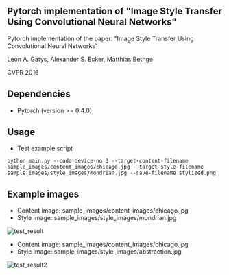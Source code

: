 Pytorch implementation of "Image Style Transfer Using Convolutional Neural Networks"
---

Pytorch implementation of the paper:
"Image Style Transfer Using Convolutional Neural Networks"

Leon A. Gatys, Alexander S. Ecker, Matthias Bethge

CVPR 2016

Dependencies
--
* Pytorch (version >= 0.4.0)

Usage
--

* Test example script

```
python main.py --cuda-device-no 0 --target-content-filename sample_images/content_images/chicago.jpg --target-style-filename sample_images/style_images/mondrian.jpg --save-filename stylized.png
```

Example images
--

* Content image: sample_images/content_images/chicago.jpg
* Style image: sample_images/style_images/mondrian.jpg

![test_result](https://github.com/tyui592/Neural_style/blob/master/sample_images/test_results/chicago_mondrian.png)

* Content image: sample_images/content_images/chicago.jpg
* Style image: sample_images/style_images/abstraction.jpg

![test_result2](https://github.com/tyui592/Neural_style/blob/master/sample_images/test_results/chicago_abstraction.png)

